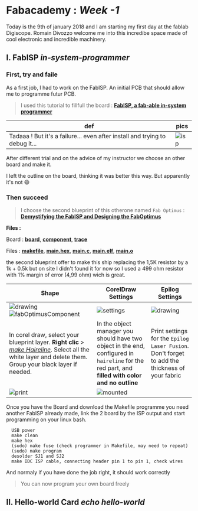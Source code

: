 # Fabacademy : *Week -1*

Today is the 9th of january 2018 and I am starting my first day at the fablab Digiscope. Romain Divozzo welcome me into this incredibe space made of cool electronic and incredible machinery.

## I. **FabISP** *in-system-programmer*

### First, try and faile

As a first job, I had to work on the FabISP. An initial PCB that should allow me to programme futur PCB.
> I used this tutorial to fillfull  the board : [**FabISP, a fab-able in-system programmer**](http://fab.cba.mit.edu/content/archive/projects/fabisp/)

| def | pics |
| --- | --- |
| Tadaaa ! But it's a failure... even after install and trying to debug it...  | ![isp](production/fabISP/ISP_v0.5.jpg) |

After different trial and on the advice of my instructor we choose an other board and make it.

I left the outline on the board, thinking it was better this way. But apparently it's not :smile:

### Then succeed

> I choose the second blueprint of this otherone named `Fab Optimus` : [**Demystifying the FabISP and Designing the FabOptimus**](http://fab.cba.mit.edu/classes/863.16/doc/tutorials/FabISP/FabISP_Demystified.html)

**Files :**

Board : [<u>**board**</u>](assets\docs\production\fabISP\FabOptimus2.png), [<u>**component**</u>](production/fabISP/result.jpg), [<u>**trace**</u>](assets\docs\production\fabISP\FabOptimus_Traces2.png)

Files : [<u>**makefile**</u>](assets\docs\production\fabISP\programmFiles\Makefile), [<u>**main.hex**</u>](assets\docs\production\fabISP\programmFiles\main.hex), [<u>**main.c**</u>](assets\docs\production\fabISP\programmFiles\main.c), [<u>**main.elf**</u>](assets\docs\production\fabISP\programmFiles\main.elf), [<u>**main.o**</u>](assets\docs\production\fabISP\programmFiles\main.o)


the second blueprint offer to make this ship replacing the 1,5K resistor by a 1k + 0.5k but on site I didn't found it for now so I used a 499 ohm resistor with 1% margin of error (4,99 ohm) wich is great.

| Shape | CorelDraw Settings | Epilog Settings |
| --- | --- | --- |
| ![drawing](production/fabISP/FabOptimus_Traces2.png) ![fabOptimusComponent](http://fab.cba.mit.edu/classes/863.16/doc/tutorials/FabISP/FabISP_Demystified_files/FabOptimus2.png)| ![settings](production/fabISP/corel_settings.jpg) | ![drawing](production/fabISP/paramEpilog_pcb.jpg) |
| In corel draw, select your blueprint layer. **Right clic** > <u>*make Haireline*</u>. Select all the white layer and delete them. Group your black layer if needed. | In the object manager you should have two object in the end, configured in `haireline` for the red part, and **filled with color and no outline** |  Print settings for the `Epilog Laser Fusion`. Don't forget to add the thickness of your fabric |
| ![print](production/fabISP/printedCard.jpg) | ![mounted](production/fabISP/result.jpg) |



Once you have the Board and download the Makefile programme you need another FabISP already made, link the 2 board by the ISP output and start programming on your linux bash.

```
  USB power
  make clean
  make hex
  (sudo) make fuse (check programmer in Makefile, may need to repeat)
  (sudo) make program
  desolder SJ1 and SJ2
  make IDC ISP cable, connecting header pin 1 to pin 1, check wires
```

And normaly if you have done the job right, it should work correctly

> You can now program your own board freely

## II. **Hello-world Card** *echo hello-world*

